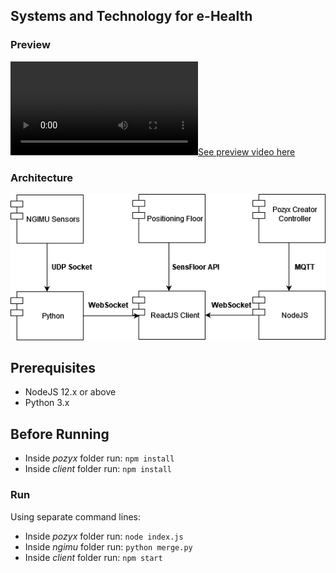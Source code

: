 ## Systems and Technology for e-Health

### Preview

[![See preview video here](https://i.imgur.com/17gslL7.mp4)](https://i.imgur.com/17gslL7.mp4)


### Architecture
![architecture](./docs/Architecture.png)

## Prerequisites
* NodeJS 12.x or above
* Python 3.x

## Before Running
* Inside _pozyx_ folder run:
    `npm install`
* Inside _client_ folder run:
    `npm install`

### Run
Using separate command lines:
* Inside _pozyx_ folder run:
    `node index.js`
* Inside _ngimu_ folder run:
    `python merge.py`
* Inside _client_ folder run:
    `npm start`

